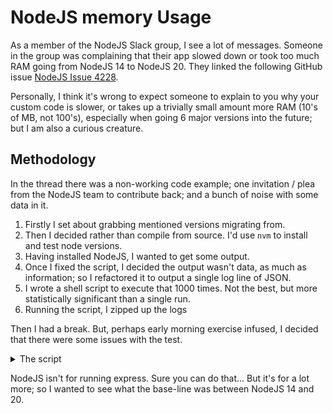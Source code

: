 # NodeJS memory Usage

As a member of the NodeJS Slack group, I see a lot of messages. Someone in the group was complaining that their app slowed down or took too much RAM going from NodeJS 14 to NodeJS 20. They linked the following GitHub issue [NodeJS Issue 4228](https://github.com/nodejs/help/issues/4228).

Personally, I think it's wrong to expect someone to explain to you why your custom code is slower, or takes up a trivially small amount more RAM (10's of MB, not 100's), especially when going 6 major versions into the future; but I am also a curious creature.

## Methodology

In the thread there was a non-working code example; one invitation / plea from the NodeJS team to contribute back; and a bunch of noise with some data in it.

1. Firstly I set about grabbing mentioned versions migrating from.
2. Then I decided rather than compile from source. I'd use `nvm` to install and test node versions.
3. Having installed NodeJS, I wanted to get some output.
4. Once I fixed the script, I decided the output wasn't data, as much as information; so I refactored it to output a single log line of JSON.
5. I wrote a shell script to execute that 1000 times. Not the best, but more statistically significant than a single run.
6. Running the script, I zipped up the logs

Then I had a break. But, perhaps early morning exercise infused, I decided that there were some issues with the test.

<details>
<summary>The script</summary>

```
kill -15 $(pgrep node); rm -f $(node --version).log && for run in {1..100}; do; node index.js >> $(node --version).log & sleep 1 && kill -15 $(pgrep node) >/dev/null; done;
```

</details>

NodeJS isn't for running express. Sure you can do that... But it's for a lot more; so I wanted to see what the base-line was between NodeJS 14 and 20.

